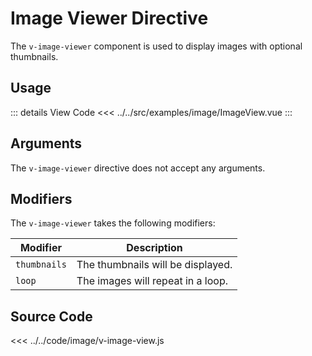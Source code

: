 <script setup> 
import ImageViewer from "../../src/examples/image/ImageView.vue"
</script>

# Image Viewer Directive

The `v-image-viewer` component is used to display images with optional thumbnails.

## Usage

<ImageViewer/>

::: details View Code
<<< ../../src/examples/image/ImageView.vue
:::

## Arguments

The `v-image-viewer` directive does not accept any arguments.

## Modifiers

The `v-image-viewer` takes the following modifiers:

| Modifier     | Description                       |
| ------------ | --------------------------------- |
| `thumbnails` | The thumbnails will be displayed. |
| `loop`       | The images will repeat in a loop. |

## Source Code

<<< ../../code/image/v-image-view.js
